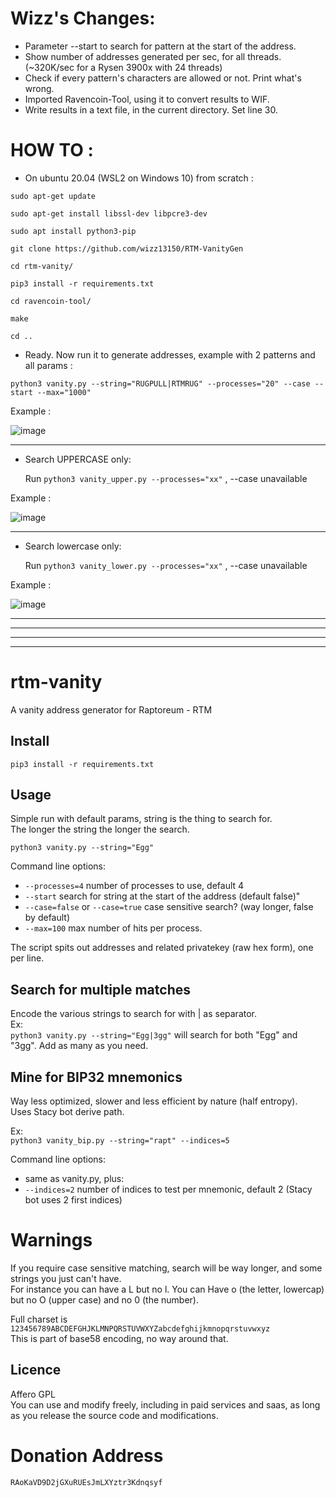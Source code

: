 # Wizz's Changes:
- Parameter --start to search for pattern at the start of the address.
- Show number of addresses generated per sec, for all threads. (~320K/sec for a Rysen 3900x with 24 threads)
- Check if every pattern's characters are allowed or not. Print what's wrong.
- Imported Ravencoin-Tool, using it to convert results to WIF.
- Write results in a text file, in the current directory. Set line 30.

# HOW TO :

 - On ubuntu 20.04 (WSL2 on Windows 10) from scratch :

`sudo apt-get update`

`sudo apt-get install libssl-dev libpcre3-dev`

`sudo apt install python3-pip`

`git clone https://github.com/wizz13150/RTM-VanityGen`

`cd rtm-vanity/`

`pip3 install -r requirements.txt`

`cd ravencoin-tool/`

`make`

`cd ..`

 - Ready. Now run it to generate addresses, example with 2 patterns and all params :
 
`python3 vanity.py --string="RUGPULL|RTMRUG" --processes="20" --case --start --max="1000"`


Example :

![image](https://user-images.githubusercontent.com/22177081/209399927-4ab49fb2-2c8a-43b6-a876-6dcc146e47ae.png)

__________________________________________________________________________________________________________

- Search UPPERCASE only:
    
    Run `python3 vanity_upper.py --processes="xx"`  , --case unavailable

Example :

![image](https://user-images.githubusercontent.com/22177081/209406755-91d9021e-9a88-49b6-af22-5b858be12470.png)

__________________________________________________________________________________________________________

- Search lowercase only:
    
    Run `python3 vanity_lower.py --processes="xx"`  , --case unavailable

Example :

![image](https://user-images.githubusercontent.com/22177081/209409850-0eed30ae-b397-4a96-b9be-0b139bd5f5c8.png)





__________________________________________________________________________________________________________

__________________________________________________________________________________________________________

__________________________________________________________________________________________________________

__________________________________________________________________________________________________________



# rtm-vanity
A vanity address generator for Raptoreum - RTM

## Install

`pip3 install -r requirements.txt`

## Usage

Simple run with default params, string is the thing to search for.   
The longer the string the longer the search.  

`python3 vanity.py --string="Egg"`


Command line options:  
- `--processes=4` number of processes to use, default 4
- `--start` search for string at the start of the address (default false)"
- `--case=false` or `--case=true` case sensitive search? (way longer, false by default)
- `--max=100` max number of hits per process.

The script spits out addresses and related privatekey (raw hex form), one per line.

## Search for multiple matches

Encode the various strings to search for with | as separator.  
Ex:   
`python3 vanity.py --string="Egg|3gg"` will search for both "Egg" and "3gg". Add as many as you need.

## Mine for BIP32 mnemonics

Way less optimized, slower and less efficient by nature (half entropy).  
Uses Stacy bot derive path.

Ex:  
`python3 vanity_bip.py --string="rapt" --indices=5`

Command line options:  
- same as vanity.py, plus:  
- `--indices=2` number of indices to test per mnemonic, default 2 (Stacy bot uses 2 first indices)

# Warnings

If you require case sensitive matching, search will be way longer, and some strings you just can't have.  
For instance you can have a L but no l. You can Have o (the letter, lowercap) but no O (upper case) and no 0 (the number).  

Full charset is `123456789ABCDEFGHJKLMNPQRSTUVWXYZabcdefghijkmnopqrstuvwxyz`  
This is part of base58 encoding, no way around that.

## Licence

Affero GPL  
You can use and modify freely, including in paid services and saas, as long as you release the source code and modifications.

# Donation Address

`RAoKaVD9D2jGXuRUEsJmLXYztr3Kdnqsyf` 
